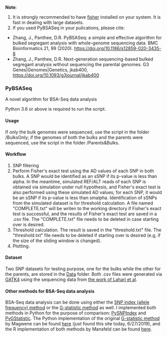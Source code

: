 **Note**: 
1. It is strongly recommended to have [fisher](https://github.com/brentp/fishers_exact_test) installed on your system. It is fast in dealing with large datasets.
2. If you used PyBSASeq in your pulications, please cite:
- Zhang, J., Panthee, D.R. PyBSASeq: a simple and effective algorithm for bulked segregant analysis with whole-genome sequencing data. BMC Bioinformatics 21, 99 (2020). https://doi.org/10.1186/s12859-020-3435-8
- Zhang, J., Panthee, D.R. Next-generation sequencing-based bulked segregant analysis without sequencing the parental genomes. G3 Genes|Genomes|Genetics, jkab400, https://doi.org/10.1093/g3journal/jkab400


### PyBSASeq
A novel algorithm for BSA-Seq data analysis

Python 3.6 or above is required to run the script.

#### Usage
If only the bulk genomes were sequenced, use the script in the folder /BulksOnly; if the genomes of both the bulks and the parents were sequenced, use the script in the folder /Parents&Bulks.

#### Workflow
1. SNP filtering
2. Perform Fisher's exact test using the AD values of each SNP in both bulks. A SNP would be identified as an sSNP if its p-value is less than alpha. In the meantime, simulated REF/ALT reads of each SNP is obtained via simulation under null hypothesis, and Fisher's exact test is also performed using these simulated AD values; for each SNP, it would be an sSNP if its p-value is less than smalpha. Identification of sSNPs from the simulated dataset is for threshold calculation. A file named "COMPLETE.txt" will be writen to the working directory if Fisher's exact test is successful, and the results of Fisher's exact test are saved in a .csv file. The "COMPLETE.txt" file needs to be deleted in case starting over is desired. 
3. Threshold calculation. The result is saved in the "threshold.txt" file. The "threshold.txt" file needs to be deleted if starting over is desired (e.g, if the size of the sliding window is changed).
4. Plotting.

#### Dataset
Two SNP datasets for testing purpose, one for the bulks while the other for the parents, are stored in the [Data](https://github.com/dblhlx/PyBSASeq/tree/master/Data) folder. Both .csv files were generated via [GATK4](https://software.broadinstitute.org/gatk/download/) using the sequencing data from [the work of Lahari et al](https://www.ebi.ac.uk/ena/browser/view/PRJEB27629).

#### Other methods for BSA-Seq data analysis
BSA-Seq data analysis can be done using either the [SNP index (allele frequency) method](https://onlinelibrary.wiley.com/doi/full/10.1111/tpj.12105) or the [G-statistic method](https://journals.plos.org/ploscompbiol/article?id=10.1371/journal.pcbi.1002255) as well. I implemented both methods in Python for the purpose of comparison: [PySNPIndex](https://github.com/dblhlx/PySNPIndex) and [PyGStatistic](https://github.com/dblhlx/PyGStatistic). The Python implementation of the original [G-statistic method](https://journals.plos.org/ploscompbiol/article?id=10.1371/journal.pcbi.1002255) by Magwene can be found [here](https://bitbucket.org/pmagwene/bsaseq/src/master/) (just found this site today, 6/27/2019), and the R implementation of both methods by Mansfeld can be found [here](https://github.com/bmansfeld/QTLseqr).
